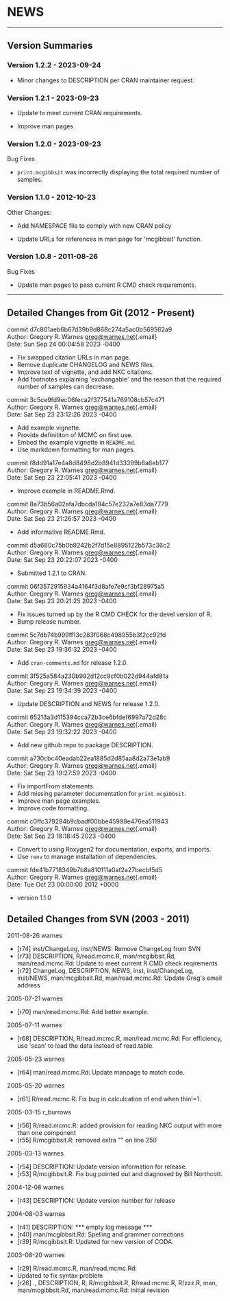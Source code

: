 # NEWS

------------

## Version Summaries

### Version 1.2.2 - 2023-09-24

-   Minor changes to DESCRIPTION per CRAN maintainer request.

### Version 1.2.1 - 2023-09-23

-   Update to meet current CRAN requirements.

-   Improve man pages

### Version 1.2.0 - 2023-09-23

Bug Fixes

-   `print.mcgibbsit` was incorrectly displaying the total required number of samples.

### Version 1.1.0 - 2012-10-23

Other Changes:

-   Add NAMESPACE file to comply with new CRAN policy

-   Update URLs for references in man page for 'mcgibbsit' function.

### Version 1.0.8 - 2011-08-26

Bug Fixes

-   Update man pages to pass current R CMD check requirements.

------------

## Detailed Changes from Git (2012 - Present)

commit d7c801aeb6b67d39b9d868c274a5ac0b569562a9   
 Author: Gregory R. Warnes [greg\@warnes.net](mailto:greg@warnes.net){.email}   
 Date: Sun Sep 24 00:04:58 2023 -0400

         
* Fix swapped citation URLs in man page.
* Remove duplicate CHANGELOG and NEWS files.
* Improve text of vignette, and add NKC citations.
* Add footnotes explaining 'exchangable' and the reason that the required number of samples can decrease.


commit 3c5ce9fd9ec06feca2f377541a769108cb57c471   
 Author: Gregory R. Warnes [greg\@warnes.net](mailto:greg@warnes.net){.email}   
 Date: Sat Sep 23 23:12:26 2023 -0400

         
* Add example vignette.
* Provide definititon of MCMC on first use.
* Embed the example vignette in `README.md`.
* Use markdown formatting for man pages.


commit f8dd91a17e4a8d8498d2b8941d33399b6a6eb177   
 Author: Gregory R. Warnes [greg\@warnes.net](mailto:greg@warnes.net){.email}   
 Date: Sat Sep 23 22:05:41 2023 -0400

         
* Improve example in README.Rmd.


commit 8a73b56a02afa7dbcda194c57e232a7e83da7779   
 Author: Gregory R. Warnes [greg\@warnes.net](mailto:greg@warnes.net){.email}   
 Date: Sat Sep 23 21:26:57 2023 -0400

         
* Add informative README.Rmd.


commit d5a660c75b0b9242b2f7d15e8895122b573c36c2   
 Author: Gregory R. Warnes [greg\@warnes.net](mailto:greg@warnes.net){.email}   
 Date: Sat Sep 23 20:22:07 2023 -0400

         
* Submitted 1.2.1 to CRAN.


commit 06f3572915934a4164f3d8afe7e9cf3bf28975a5   
 Author: Gregory R. Warnes [greg\@warnes.net](mailto:greg@warnes.net){.email}   
 Date: Sat Sep 23 20:21:25 2023 -0400

         
* Fix issues turned up by the R CMD CHECK for the devel version of R.
* Bump release number.


commit 5c7db74b999ff13c283f068c498955b3f2cc92fd   
 Author: Gregory R. Warnes [greg\@warnes.net](mailto:greg@warnes.net){.email}   
 Date: Sat Sep 23 19:36:32 2023 -0400

         
* Add `cran-comments.md` for release 1.2.0.


commit 3f525a584a230b992d12cc9cf0b022d944afd81a   
 Author: Gregory R. Warnes [greg\@warnes.net](mailto:greg@warnes.net){.email}   
 Date: Sat Sep 23 19:34:39 2023 -0400

         
* Update DESCRIPTION and NEWS for release 1.2.0.


commit 65213a3d115394cca72b3ce6bfdef6997a72d28c   
 Author: Gregory R. Warnes [greg\@warnes.net](mailto:greg@warnes.net){.email}   
 Date: Sat Sep 23 19:32:22 2023 -0400

         
* Add new github repo to package DESCRIPTION.


commit a730cbc40eadab22ea1885d2d85aa8d2a73e1ab9   
 Author: Gregory R. Warnes [greg\@warnes.net](mailto:greg@warnes.net){.email}   
 Date: Sat Sep 23 19:27:59 2023 -0400

         
* Fix importFrom statements.
* Add missing parameter documentation for `print.mcgibbsit`.
* Improve man page examples.
* Improve code formatting.


commit c0ffc379294b9cbadf00bbe45998e476ea511943   
 Author: Gregory R. Warnes [greg\@warnes.net](mailto:greg@warnes.net){.email}   
 Date: Sat Sep 23 18:18:45 2023 -0400

         
* Convert to using Roxygen2 for documentation, exports, and imports.
* Use `renv` to manage installation of dependencies.


commit fde41b7718349b7b8a810111a0af2a27becbf5d5   
 Author: Gregory R. Warnes [greg\@warnes.net](mailto:greg@warnes.net){.email}   
 Date: Tue Oct 23 00:00:00 2012 +0000

         
* version 1.1.0


## Detailed Changes from SVN (2003 - 2011)

2011-08-26 warnes

         
*  [r74] inst/ChangeLog, inst/NEWS: Remove ChangeLog from SVN
*  [r73] DESCRIPTION, R/read.mcmc.R, man/mcgibbsit.Rd, man/read.mcmc.Rd: Update to meet current R CMD check reqirements
*  [r72] ChangeLog, DESCRIPTION, NEWS, inst, inst/ChangeLog, inst/NEWS, man/mcgibbsit.Rd, man/read.mcmc.Rd: Update Greg's email address


2005-07-21 warnes

         
*  [r70] man/read.mcmc.Rd: Add better example.


2005-07-11 warnes

         
*  [r68] DESCRIPTION, R/read.mcmc.R, man/read.mcmc.Rd: For efficiency, use 'scan' to load the data instead of read.table.


2005-05-23 warnes

         
*  [r64] man/read.mcmc.Rd: Update manpage to match code.


2005-05-20 warnes

         
*  [r61] R/read.mcmc.R: Fix bug in calculcation of end when thin!=1.


2005-03-15 r_burrows

         
*  [r56] R/read.mcmc.R: added provision for reading NKC output with more than one component
*  [r55] R/mcgibbsit.R: removed extra "" on line 250


2005-03-13 warnes

         
*  [r54] DESCRIPTION: Update version information for release.
*  [r53] R/mcgibbsit.R: Fix bug pointed out and diagnosed by Bill Northcott.


2004-12-08 warnes

         
*  [r43] DESCRIPTION: Update version number for release


2004-08-03 warnes

         
*  [r41] DESCRIPTION: *** empty log message ***
*  [r40] man/mcgibbsit.Rd: Spelling and grammer corrections
*  [r39] R/mcgibbsit.R: Updated for new version of CODA.


2003-08-20 warnes

         
*  [r29] R/read.mcmc.R, man/read.mcmc.Rd:    
* Updated to fix syntax problem
*  [r26] ., DESCRIPTION, R, R/mcgibbsit.R, R/read.mcmc.R, R/zzz.R,
  man, man/mcgibbsit.Rd, man/read.mcmc.Rd: Initial revision

